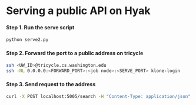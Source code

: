 # Serving a public API on Hyak

#### Step 1. Run the serve script
```bash
python serve2.py
```

#### Step 2. Forward the port to a public address on tricycle
```bash
ssh <UW_ID>@tricycle.cs.washington.edu
ssh -NL 0.0.0.0:<FORWARD_PORT>:<job node>:<SERVE_PORT> klone-login
```

#### Step 3. Send request to the address
```bash
curl -X POST localhost:5005/search -H "Content-Type: application/json" -d '{"query": "example query", "domains": "pes2o"}'
```